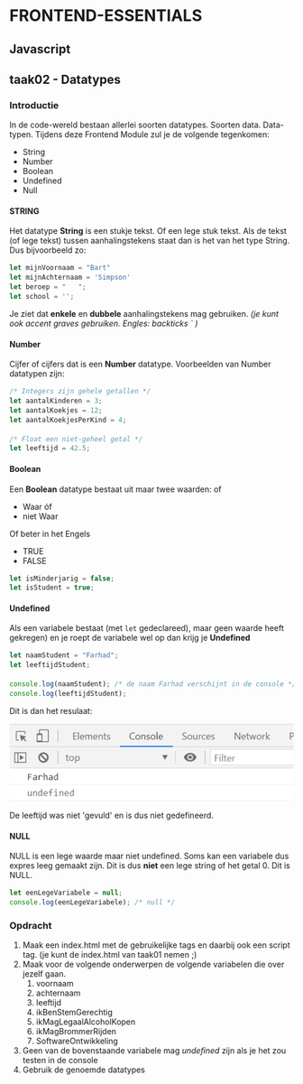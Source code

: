 # FRONTEND-ESSENTIALS

## Javascript

## taak02 - Datatypes

### Introductie

In de code-wereld bestaan allerlei soorten datatypes. Soorten data. Data-typen. Tijdens deze Frontend Module zul je de volgende tegenkomen:

- String
- Number
- Boolean
- Undefined
- Null

#### STRING

Het datatype __String__ is een stukje tekst. Of een lege stuk tekst. Als de tekst (of lege tekst) tussen aanhalingstekens staat dan is het van het type String. Dus bijvoorbeeld zo:

```js
let mijnVoornaam = "Bart"
let mijnAchternaam = 'Simpson'
let beroep = "   ";
let school = '';
```

Je ziet dat __enkele__ en __dubbele__ aanhalingstekens mag gebruiken.
_(je kunt ook accent graves gebruiken. Engles: backticks ` )_

#### Number

Cijfer of cijfers dat is een __Number__ datatype. Voorbeelden van Number datatypen zijn:

```js
/* Integers zijn gehele getallen */
let aantalKinderen = 3;
let aantalKoekjes = 12;
let aantalKoekjesPerKind = 4;

/* Float een niet-geheel getal */
let leeftijd = 42.5;
```

#### Boolean

Een __Boolean__ datatype bestaat uit maar twee waarden: of

- Waar óf
- niet Waar

Of beter in het Engels

- TRUE
- FALSE

```js
let isMinderjarig = false;
let isStudent = true;
```

#### Undefined

Als een variabele bestaat (met `let` gedeclareed), maar geen waarde heeft gekregen) en je roept de variabele wel op dan krijg je __Undefined__

```js
let naamStudent = "Farhad";
let leeftijdStudent;

console.log(naamStudent); /* de naam Farhad verschijnt in de console */
console.log(leeftijdStudent);
```

Dit is dan het resulaat:

![Farhad](images/farhad.png)

De leeftijd was niet 'gevuld' en is dus niet gedefineerd.

#### NULL

NULL is een lege waarde maar niet undefined. Soms kan een variabele dus expres leeg gemaakt zijn. Dit is dus __niet__ een lege string of het getal 0. Dit is NULL.

```js
let eenLegeVariabele = null;
console.log(eenLegeVariabele); /* null */
```

### Opdracht

1. Maak een index.html met de gebruikelijke tags en daarbij ook een script tag. (je kunt de index.html van taak01 nemen ;)
2. Maak voor de volgende onderwerpen de volgende variabelen die over jezelf gaan.
   1. voornaam
   2. achternaam
   3. leeftijd
   4. ikBenStemGerechtig
   5. ikMagLegaalAlcoholKopen
   6. ikMagBrommerRijden
   7. SoftwareOntwikkeling
3. Geen van de bovenstaande variabele mag _undefined_ zijn als je het zou testen in de console
4. Gebruik de genoemde datatypes
